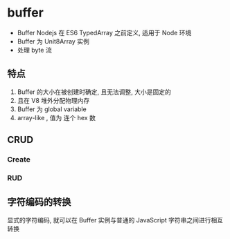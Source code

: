 # buffer

- Buffer Nodejs 在 ES6 TypedArray 之前定义, 适用于 Node 环境
- Buffer 为 Unit8Array 实例
- 处理 byte 流

## 特点

1. Buffer 的大小在被创建时确定, 且无法调整, 大小是固定的
2. 且在 V8 堆外分配物理内存
3. Buffer 为 global variable
4. array-like , 值为 连个 hex 数

## CRUD

### Create


### RUD


## 字符编码的转换


显式的字符编码, 就可以在 Buffer 实例与普通的 JavaScript 字符串之间进行相互转换
